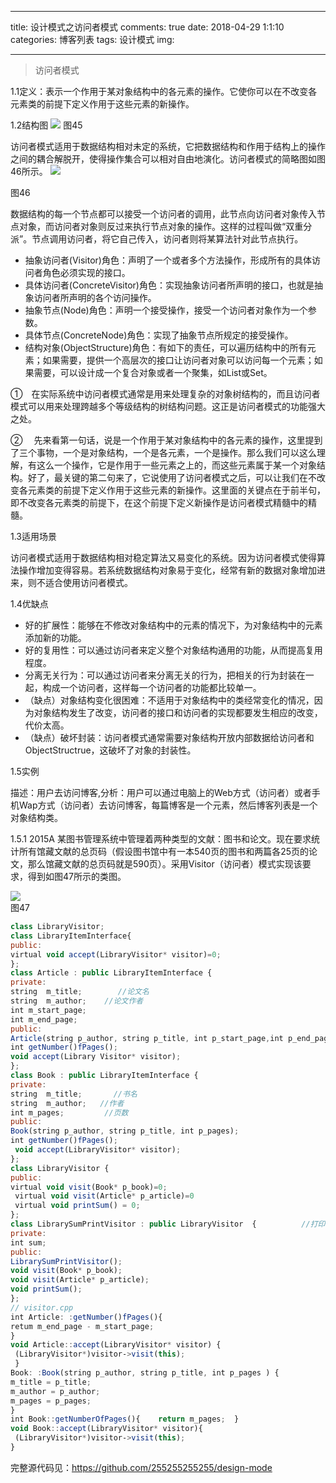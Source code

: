 
---
title: 设计模式之访问者模式
comments: true
date: 2018-04-29 1:1:10
categories: 博客列表
tags: 设计模式
img:

---

>  访问者模式

1.1定义：表示一个作用于某对象结构中的各元素的操作。它使你可以在不改变各元素类的前提下定义作用于这些元素的新操作。

1.2结构图
![ ](https://www.cnblogs.com/images/cnblogs_com/cliy-10/1232443/o_45.png)
图45

访问者模式适用于数据结构相对未定的系统，它把数据结构和作用于结构上的操作之间的耦合解脱开，使得操作集合可以相对自由地演化。访问者模式的简略图如图46所示。
![ ](https://www.cnblogs.com/images/cnblogs_com/cliy-10/1232443/o_46.png)

图46

数据结构的每一个节点都可以接受一个访问者的调用，此节点向访问者对象传入节点对象，而访问者对象则反过来执行节点对象的操作。这样的过程叫做“双重分派”。节点调用访问者，将它自己传入，访问者则将某算法针对此节点执行。
* 抽象访问者(Visitor)角色：声明了一个或者多个方法操作，形成所有的具体访问者角色必须实现的接口。
* 具体访问者(ConcreteVisitor)角色：实现抽象访问者所声明的接口，也就是抽象访问者所声明的各个访问操作。
* 抽象节点(Node)角色：声明一个接受操作，接受一个访问者对象作为一个参数。
* 具体节点(ConcreteNode)角色：实现了抽象节点所规定的接受操作。
* 结构对象(ObjectStructure)角色：有如下的责任，可以遍历结构中的所有元素；如果需要，提供一个高层次的接口让访问者对象可以访问每一个元素；如果需要，可以设计成一个复合对象或者一个聚集，如List或Set。

①　在实际系统中访问者模式通常是用来处理复杂的对象树结构的，而且访问者模式可以用来处理跨越多个等级结构的树结构问题。这正是访问者模式的功能强大之处。

②　 先来看第一句话，说是一个作用于某对象结构中的各元素的操作，这里提到了三个事物，一个是对象结构，一个是各元素，一个是操作。那么我们可以这么理解，有这么一个操作，它是作用于一些元素之上的，而这些元素属于某一个对象结构。好了，最关键的第二句来了，它说使用了访问者模式之后，可以让我们在不改变各元素类的前提下定义作用于这些元素的新操作。这里面的关键点在于前半句，即不改变各元素类的前提下，在这个前提下定义新操作是访问者模式精髓中的精髓。

1.3适用场景

访问者模式适用于数据结构相对稳定算法又易变化的系统。因为访问者模式使得算法操作增加变得容易。若系统数据结构对象易于变化，经常有新的数据对象增加进来，则不适合使用访问者模式。

1.4优缺点
* 好的扩展性：能够在不修改对象结构中的元素的情况下，为对象结构中的元素添加新的功能。
* 好的复用性：可以通过访问者来定义整个对象结构通用的功能，从而提高复用程度。
* 分离无关行为：可以通过访问者来分离无关的行为，把相关的行为封装在一起，构成一个访问者，这样每一个访问者的功能都比较单一。
* （缺点）对象结构变化很困难：不适用于对象结构中的类经常变化的情况，因为对象结构发生了改变，访问者的接口和访问者的实现都要发生相应的改变，代价太高。
* （缺点）破坏封装：访问者模式通常需要对象结构开放内部数据给访问者和ObjectStructrue，这破坏了对象的封装性。

1.5实例

描述：用户去访问博客,分析：用户可以通过电脑上的Web方式（访问者）或者手机Wap方式（访问者）去访问博客，每篇博客是一个元素，然后博客列表是一个对象结构类。

1.5.1 2015A
   某图书管理系统中管理着两种类型的文献：图书和论文。现在要求统计所有馆藏文献的总页码（假设图书馆中有一本540页的图书和两篇各25页的论文，那么馆藏文献的总页码就是590页）。采用Visitor（访问者）模式实现该要求，得到如图47所示的类图。
   
![ ](https://www.cnblogs.com/images/cnblogs_com/cliy-10/1232443/o_47.png)    
图47

```javascript
class LibraryVisitor;
class LibraryItemInterface{
public:
virtual void accept(LibraryVisitor* visitor)=0;
};
class Article : public LibraryItemInterface {
private:
string  m_title;        //论文名
string  m_author;    //论文作者
int m_start_page;
int m_end_page;
public:
Article(string p_author, string p_title, int p_start_page,int p_end_page );
int getNumber()fPages();
void accept(Library Visitor* visitor);
};
class Book : public LibraryItemInterface {
private:
string  m_title;       //书名
string  m_author;   //作者
int m_pages;         //页数
public:
Book(string p_author, string p_title, int p_pages);
int getNumber()fPages();
 void accept(LibraryVisitor* visitor);
};
class LibraryVisitor {
public:
virtual void visit(Book* p_book)=0;
 virtual void visit(Article* p_article)=0 
 virtual void printSum() = 0;
};
class LibrarySumPrintVisitor : public LibraryVisitor  {          //打印总页数
private:
int sum;
public:
LibrarySumPrintVisitor();
void visit(Book* p_book);
void visit(Article* p_article);
void printSum();
};
// visitor.cpp
int Article: :getNumber()fPages(){
retum m_end_page - m_start_page;
}
void Article::accept(LibraryVisitor* visitor) {  
 (LibraryVisitor*)visitor‐>visit(this);
 }
Book: :Book(string p_author, string p_title, int p_pages ) {
m_title = p_title;
m_author = p_author;
m_pages = p_pages;
}
int Book::getNumberOfPages(){    return m_pages;  }
void Book::accept(LibraryVisitor* visitor){ 
 (LibraryVisitor*)visitor‐>visit(this);
}
```

完整源代码见：https://github.com/255255255255/design-mode